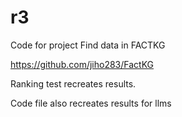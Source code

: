 # r3


Code for project
Find data in FACTKG

https://github.com/jiho283/FactKG


Ranking test recreates results.


Code file also recreates results for llms
